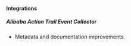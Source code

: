 
#### Integrations

##### Alibaba Action Trail Event Collector

- Metadata and documentation improvements.
